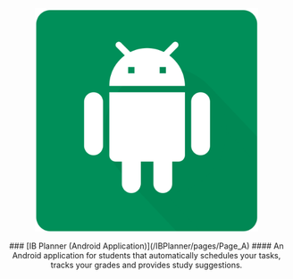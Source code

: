 
<p align = "center">
  <img width="400" height="400" src="/images/ib-planner/cover.png">
</p>

<div style="text-align:center"> 
  ### [IB Planner (Android Application)](/IBPlanner/pages/Page_A)
  #### An Android application for students that automatically schedules your tasks, tracks your grades and provides study suggestions. 
  </div>
